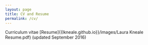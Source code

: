 ```yaml
---
layout: page
title: CV and Resume
permalink: /cv/
---
```

Curriculum vitae
[Resume]{{lkneale.github.io}}/images/Laura Kneale Resume.pdf) (updated September 2016)
